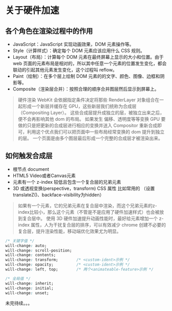 # 关于硬件加速

## 各个角色在渲染过程中的作用

+ JavaScript：JavaScript 实现动画效果，DOM 元素操作等。
+ Style（计算样式）：确定每个 DOM 元素应该应用什么 CSS 规则。
+ Layout（布局）：计算每个 DOM 元素在最终屏幕上显示的大小和位置。由于 web 页面的元素布局是相对的，所以其中任意一个元素的位置发生变化，都会联动的引起其他元素发生变化，这个过程叫 reflow。
+ Paint（绘制）：在多个层上绘制 DOM 元素的的文字、颜色、图像、边框和阴影等。
+ Composite（渲染层合并）：按照合理的顺序合并图层然后显示到屏幕上。

> 硬件渲染 WebKit 会依据指定条件决定将那些 RenderLayer 对象组合在一起形成一个新层并缓存在 GPU，这些新层我们统称为合成层（Compositing Layer）。
这些合成层提升成独立的层，被独立出来之后，便不会再影响其他 dom 的布局。
如果发生 偏移、透明度等等变换 GPU 要做的只是把更新的合成层进行相应的变换并送入 Compositor 重新合成即可，利用这个优点我们可以把页面中一些布局经常变换的 dom 提升到独立的层。
> 一个页面是由多个图层最后形成一个完整的合成层才被渲染出来。

## 如何触发合成层

+ 根节点 document
+ HTML5 Video或者Canvas元素
+ 元素有一个 z-index 较低且包含一个复合层的兄弟元素
+ 3D 或透视变换(perspective，transform) CSS 属性 比如常用的 （设置translateZ()、backface-visibility为hidden）

> 如果有一个元素，它的兄弟元素在复合层中渲染，而这个兄弟元素的z-index比较小，那么这个元素（不管是不是应用了硬件加速样式）也会被放到复合层中。
> 使用 3D 硬件加速提升动画性能时，最好给元素增加一个 z-index 属性，人为干扰复合层的排序，可以有效减少 chrome 创建不必要的复合层，提升渲染性能，移动端优化效果尤为明显。

```css
/* 关键字值 */
will-change: auto;
will-change: scroll-position;
will-change: contents;
will-change: transform;        /* <custom-ident>示例 */
will-change: opacity;          /* <custom-ident>示例 */
will-change: left, top;        /* 两个<animateable-feature>示例 */

/* 全局值 */
will-change: inherit;
will-change: initial;
will-change: unset;
```

未完待续。。。
